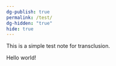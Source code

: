 ```yaml
---
dg-publish: true
permalink: /test/
dg-hidden: "true"
hide: true
---
```


This is a simple test note for transclusion.

Hello world! 